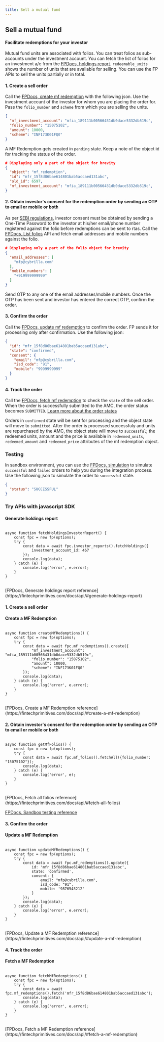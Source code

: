 ```yaml
---
title: Sell a mutual fund
---
```

## Sell a mutual fund
#### Facilitate redemptions for your investor

Mutual fund units are associated with folios. You can treat folios as sub-accounts under the investment account. You can fetch the list of folios for an investment a/c from the [FPDocs, holdings report](https://fintechprimitives.com/api/#get-holding-report). `redeemable_units` shows the number of units that are available for selling. You can use the FP APIs to sell the units partially or in total.

#### 1. Create a sell order

Call the [FPDocs, create mf redemption](https://fintechprimitives.com/docs/api/#create-a-mf-redemption) with the following json. Use the investment account of the investor for whom you are placing the order for. Pass the `folio_number` and `scheme` from which you are selling the units.

```json
{
  "mf_investment_account": "mfia_189111b00566431db0dace5332db519c",
  "folio_number": "15075102",
  "amount": 10000,
  "scheme": "INF173K01FQ0"
}
```

A MF Redemption gets created in `pending` state. Keep a note of the object id for tracking the status of the order.

```json
# Displaying only a part of the object for brevity
{
  "object": "mf_redemption",
  "id": "mfr_15f8d86bae614801bab5accaed131abc",
  "old_id": 6597,
  "mf_investment_account": "mfia_189111b00566431db0dace5332db519c",
}
```
#### 2. Obtain investor's consent for the redemption order by sending an OTP to email or mobile or both
As per [SEBI regulations](https://www.sebi.gov.in/legal/circulars/mar-2022/discontinuation-of-usage-of-pool-accounts-for-transactions-in-the-units-of-mutual-funds-clarifications-with-respect-to-circulars-dated-october-4-2021_56887.html), investor consent must be obtained by sending a One-Time Password to the investor at his/her email/phone number registered against the folio before redemptions can be sent to rtas. Call the [FPDocs, List folios](https://fintechprimitives.com/docs/api/#list-folios) API and fetch email addresses and mobile numbers against the folio.
```json
# Displaying only a part of the folio object for brevity
{
  "email_addresses": [
    "mfp@cybrilla.com"
  ],
  "mobile_numbers": [
    "+919999999999"
  ]
}
```
Send OTP to any one of the email addresses/mobile numbers. Once the OTP has been sent and investor has entered the correct OTP, confirm the order.

#### 3. Confirm the order

Call the [FPDocs, update mf redemption](https://fintechprimitives.com/docs/api/#update-a-mf-redemption) to confirm the order. FP sends it for processing only after confirmation. Use the following json:

```json
{
  "id": "mfr_15f8d86bae614801bab5accaed131abc",
  "state": "confirmed",
  "consent": {
    "email": "mfp@cybrilla.com",
    "isd_code": "91",
    "mobile": "9999999999"
  }
}
```

#### 4. Track the order

Call the [FPDocs, fetch mf redemption](https://fintechprimitives.com/docs/api/#fetch-a-mf-redemption) to check the `state` of the sell order.  
When the order is successfully submitted to the AMC, the order status becomes `SUBMITTED`. [Learn more about the order states](/mf-transactions/order-states)

Orders in `confirmed` state will be sent for processing and the object state will move to `submitted`. After the order is processed successfuly and units are repurchased by the AMC, the object state will move to `successful`; the redeemed units, amount and the price is available in `redeemed_units`, `redeemed_amount` and `redeemed_price` attributes of the mf redemption object.

### Testing

In sandbox environment, you can use the [FPDocs, simulation](https://fintechprimitives.com/api/#post-order-simulation) to simulate `successful` and `failed` orders to help you during the integration process. Use the following json to simulate the order to `successful` state.

```json
{
  "status": "SUCCESSFUL"
}
```

### Try APIs with javascript SDK

#### Generate holdings report

<div>
<pre class="code">
<code>
async function fetchHoldingsInvestorReport() {
    const fpc = new fp(options);
    try {
        const data = await fpc.investor_reports().fetchHoldings({
            investment_account_id: 467
        });
        console.log(data);
    } catch (e) {
        console.log('error', e.error);
    }
}
</code>
</pre>
</div>
[FPDocs, Generate holdings report reference](https://fintechprimitives.com/docs/api/#generate-holdings-report)

#### 1. Create a sell order 

#### Create a MF Redemption

<div>
<pre class="code">
<code>
async function createMfRedemptions() {
    const fpc = new fp(options);
    try {
        const data = await fpc.mf_redemptions().create({
            "mf_investment_account": "mfia_189111b00566431db0dace5332db519c",
            "folio_number": "15075102",
            "amount": 10000,
            "scheme": "INF173K01FQ0"
        });
        console.log(data);
    } catch (e) {
        console.log('error', e.error);
    }
}
</code>
</pre>
</div>
[FPDocs, Create a MF Redemption reference](https://fintechprimitives.com/docs/api/#create-a-mf-redemption)

#### 2. Obtain investor's consent for the redemption order by sending an OTP to email or mobile or both

<div>
<pre class="code">
<code>
async function getMfFolios() {
    const fpc = new fp(options);
    try {
        const data = await fpc.mf_folios().fetchAll({folio_number: "15075102"});
        console.log(data);
    } catch (e) {
        console.log('error', e);
    }
}
</code>
</pre>
</div>
[FPDocs, Fetch all folios reference](https://fintechprimitives.com/docs/api/#fetch-all-folios)

[FPDocs, Sandbox testing reference](https://fintechprimitives.com/docs/api/#testing-fetch-all-folios-api-in-sandbox)

#### 3. Confirm the order 

#### Update a MF Redemption

<div>
<pre class="code">
<code>
async function updateMfRedemptions() {
    const fpc = new fp(options);
    try {
        const data = await fpc.mf_redemptions().update({
            id: 'mfr_15f8d86bae614801bab5accaed131abc',
            state: 'confirmed',
            consent: {
                email: "mfp@cybrilla.com",
                isd_code: "91",
                mobile: '9876543212'
            }
        });
        console.log(data);
    } catch (e) {
        console.log('error', e.error);
    }
}
</code>
</pre>
</div>
[FPDocs, Update a MF Redemption reference](https://fintechprimitives.com/docs/api/#update-a-mf-redemption)

#### 4. Track the order

#### Fetch a MF Redemption

<div>
<pre class="code">
<code>
async function fetchMfRedemptions() {
    const fpc = new fp(options);
    try {
        const data = await fpc.mf_redemptions().fetch('mfr_15f8d86bae614801bab5accaed131abc');
        console.log(data);
    } catch (e) {
        console.log('error', e.error);
    }
}
</code>
</pre>
</div>
[FPDocs, Fetch a MF Redemption reference](https://fintechprimitives.com/docs/api/#fetch-a-mf-redemption)
